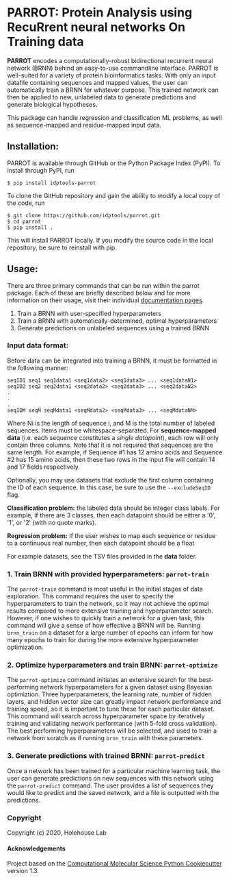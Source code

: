 # PARROT: Protein Analysis using RecuRrent neural networks On Training data

**PARROT** encodes a computationally-robust bidirectional recurrent neural network (BRNN) behind an easy-to-use commandline interface. PARROT is well-suited for a variety of protein bioinformatics tasks. With only an input datafile containing sequences and mapped values, the user can automatically train a BRNN for whatever purpose. This trained network can then be applied to new, unlabeled data to generate predictions and generate biological hypotheses.

This package can handle regression and classification ML problems, as well as sequence-mapped and residue-mapped input data.

## Installation:

PARROT is available through GitHub or the Python Package Index (PyPI). To install through PyPI, run

	$ pip install idptools-parrot

To clone the GitHub repository and gain the ability to modify a local copy of the code, run

	$ git clone https://github.com/idptools/parrot.git
	$ cd parrot
	$ pip install .

This will install PARROT locally. If you modify the source code in the local repository, be sure to reinstall with pip.

## Usage:

There are three primary commands that can be run within the parrot package. Each of these are briefly described below and
for more information on their usage, visit their individual [documentation pages](https://idptools-parrot.readthedocs.io/en/latest/).

1. Train a BRNN with user-specified hyperparameters
2. Train a BRNN with automatically-determined, optimal hyperparameters
3. Generate predictions on unlabeled sequences using a trained BRNN

### Input data format:

Before data can be integrated into training a BRNN, it must be formatted in the following manner:

	seqID1 seq1 seq1data1 <seq1data2> <seq1data3> ... <seq1dataN1>  
	seqID2 seq2 seq2data1 <seq2data2> <seq2data3> ... <seq2dataN2>  
	.
	.
	.  
	seqIDM seqM seqMdata1 <seqMdata2> <seqMdata3> ... <seqMdataNM>
  
Where Ni is the length of sequence i, and M is the total number of labeled sequences. Items must be whitespace-separated.
For **sequence-mapped data** (i.e. each sequence constitutes a *single datapoint*), each row will only contain three columns.
Note that it is not required that sequences are the same length. For example, if Sequence #1 has 12 amino acids and Sequence #2
has 15 amino acids, then these two rows in the input file will contain 14 and 17 fields respectively.

Optionally, you may use datasets that exclude the first column containing the ID of each sequence. In this case, be sure to 
use the `--excludeSeqID` flag.

**Classification problem:** the labeled data should be integer class labels. For example, if there are 3 classes, then each
datapoint should be either a '0', '1', or '2' (with no quote marks).
  
**Regression problem:** If the user wishes to map each sequence or residue to a continuous real number, then each datapoint 
should be a float

For example datasets, see the TSV files provided in the **data** folder.

### 1. Train BRNN with provided hyperparameters: ``parrot-train``

The ``parrot-train`` command is most useful in the initial stages of data exploration. This command requires the user to 
specify the hyperparameters to train the network, so it may not achieve the optimal results compared to more extensive training
and hyperparameter search. However, if one wishes to quickly train a network for a given task, this command will give a sense
of how effective a BRNN will be. Running ``brnn_train`` on a dataset for a large number of epochs can inform for how many epochs
to train for during the more extensive hyperparameter optimization.

### 2. Optimize hyperparameters and train BRNN: ``parrot-optimize``

The ``parrot-optimize`` command initiates an extensive search for the best-performing network hyperparameters for a given
dataset using Bayesian optimiztion. Three hyperparameters, the learning rate, number of hidden layers, and hidden vector size
can greatly impact network performance and training speed, so it is important to tune these for each particular dataset. This
command will search across hyperparameter space by iteratively training and validating network performance (with 5-fold cross
validation). The best performing hyperparameters will be selected, and used to train a network from scratch as if running
``brnn_train`` with these parameters.

### 3. Generate predictions with trained BRNN: ``parrot-predict``

Once a network has been trained for a particular machine learning task, the user can generate predictions on new sequences
with this network using the ``parrot-predict`` command. The user provides a list of sequences they would like to predict and
the saved network, and a file is outputted with the predictions.

### Copyright

Copyright (c) 2020, Holehouse Lab

#### Acknowledgements
 
Project based on the 
[Computational Molecular Science Python Cookiecutter](https://github.com/molssi/cookiecutter-cms) version 1.3.
